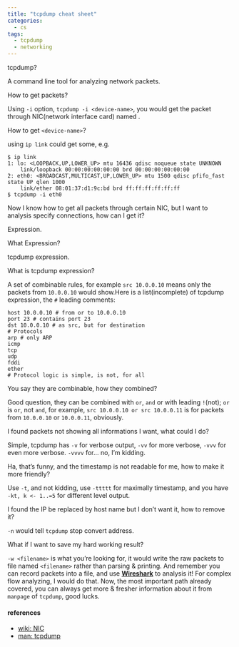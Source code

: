 ```yaml
---
title: "tcpdump cheat sheet"
categories:
  - cs
tags:
  - tcpdump
  - networking
---
```


tcpdump?

A command line tool for analyzing network packets.

How to get packets?

Using `-i` option, `tcpdump -i <device-name>`, you would get the packet through NIC(network interface card) named <device-name>.</device-name>

How to get `<device-name>`?

using `ip link` could get some, e.g.

```
$ ip link
1: lo: <LOOPBACK,UP,LOWER_UP> mtu 16436 qdisc noqueue state UNKNOWN
    link/loopback 00:00:00:00:00:00 brd 00:00:00:00:00:00
2: eth0: <BROADCAST,MULTICAST,UP,LOWER_UP> mtu 1500 qdisc pfifo_fast state UP qlen 1000
    link/ether 08:01:37:d1:9c:bd brd ff:ff:ff:ff:ff:ff
$ tcpdump -i eth0
```

Now I know how to get all packets through certain NIC, but I want to analysis specify connections, how can I get it?

Expression.

What Expression?

tcpdump expression.

What is tcpdump expression?

A set of combinable rules, for example `src 10.0.0.10` means only the packets from `10.0.0.10` would show.Here is a list(incomplete) of tcpdump expression, the `#` leading comments:

```
host 10.0.0.10 # from or to 10.0.0.10
port 23 # contains port 23
dst 10.0.0.10 # as src, but for destination
# Protocols
arp # only ARP
icmp
tcp
udp
fddi
ether
# Protocol logic is simple, is not, for all
```

You say they are combinable, how they combined?

Good question, they can be combined with `or`, `and` or with leading `!`(not); `or` is `or`, not `and`, for example, `src 10.0.0.10 or src 10.0.0.11` is for packets from `10.0.0.10` or `10.0.0.11`, obviously.

I found packets not showing all informations I want, what could I do?

Simple, tcpdump has `-v` for verbose output, `-vv` for more verbose, `-vvv` for even more verbose. `-vvvv` for… no, I’m kidding.

Ha, that’s funny, and the timestamp is not readable for me, how to make it more friendly?

Use `-t`, and not kidding, use `-ttttt` for maximally timestamp, and you have `-kt, k <- 1..=5` for different level output.

I found the IP be replaced by host name but I don’t want it, how to remove it?

`-n` would tell `tcpdump` stop convert address.

What if I want to save my hard working result?

`-w <filename>` is what you’re looking for, it would write the raw packets to file named `<filename>` rather than parsing & printing. And remember you can record packets into a file, and use **[Wireshark](https://www.wireshark.org/download.html)** to analysis it! For complex flow analyzing, I would do that. Now, the most important path already covered, you can always get more & fresher information about it from `manpage` of `tcpdump`, good lucks.

#### references

- [wiki: NIC](https://en.wikipedia.org/wiki/Network_interface_controller)
- [man: tcpdump](https://www.tcpdump.org/manpages/tcpdump.1.html)
